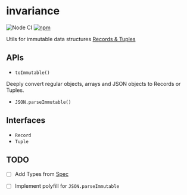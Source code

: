 # invariance

![Node CI](https://github.com/unadlib/invariance/workflows/Node%20CI/badge.svg)
[![npm](https://img.shields.io/npm/v/invariance.svg)](https://www.npmjs.com/package/invariance)

Utils for immutable data structures [Records & Tuples](https://github.com/tc39/proposal-record-tuple)

## APIs

- `toImmutable()`

Deeply convert regular objects, arrays and JSON objects to Records or Tuples.

- `JSON.parseImmutable()`

## Interfaces

- `Record`
- `Tuple`

## TODO

- [ ] Add Types from [Spec](https://tc39.es/proposal-record-tuple)
- [ ] Implement polyfill for `JSON.parseImmutable`

